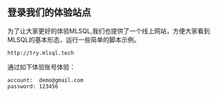 ## 登录我们的体验站点

为了让大家更好的体验MLSQL,我们也提供了一个线上网站，方便大家看到MLSQL的基本形态，运行一些简单的脚本示例。

```
http://try.mlsql.tech
```

通过如下体验账号体验：

```
account:  demo@gmail.com
password: 123456
```

